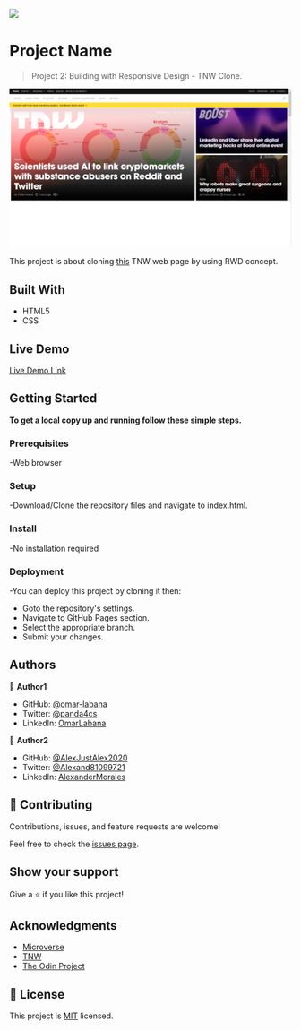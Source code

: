 ![](https://img.shields.io/badge/Microverse-blueviolet)

# Project Name

> Project 2: Building with Responsive Design - TNW Clone.

![screenshot](./app_screenshot.png)

This project is about cloning [this](https://thenextweb.com/) TNW web page by using RWD concept.

## Built With

- HTML5  
- CSS

## Live Demo

[Live Demo Link](https://alexjustalex2020.github.io/TNW-project-2/)


## Getting Started

**To get a local copy up and running follow these simple steps.**

### Prerequisites

-Web browser

### Setup

-Download/Clone the repository files and navigate to index.html.

### Install

-No installation required

### Deployment

-You can deploy this project by cloning it then:

- Goto the repository's settings.
- Navigate to GitHub Pages section.
- Select the appropriate branch.
- Submit your changes.


## Authors

👤 **Author1**

- GitHub: [@omar-labana](https://github.com/omar-labana)
- Twitter: [@panda4cs](https://twitter.com/Panda4cs)
- LinkedIn: [OmarLabana](https://www.linkedin.com/in/omarlabana/)

👤 **Author2**

- GitHub: [@AlexJustAlex2020 ](https://github.com/AlexJustAlex2020/)
- Twitter: [@Alexand81099721 ](https://twitter.com/Alexand81099721)
- LinkedIn: [AlexanderMorales](https://www.linkedin.com/in/alexander-morales-b8539898/)

## 🤝 Contributing

Contributions, issues, and feature requests are welcome!

Feel free to check the [issues page](../../issues/).

## Show your support

Give a ⭐️ if you like this project!

## Acknowledgments

- [Microverse](https://www.microverse.org/)
- [TNW](https://thenextweb.com/)
- [The Odin Project](https://www.theodinproject.com)

## 📝 License

This project is [MIT](./MIT.md) licensed.
